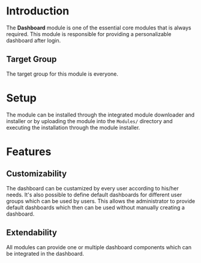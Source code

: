 # Introduction

The **Dashboard** module is one of the essential core modules that is always required. This module is responsible for providing a personalizable dashboard after login.

## Target Group

The target group for this module is everyone.

# Setup

The module can be installed through the integrated module downloader and installer or by uploading the module into the `Modules/` directory and executing the installation through the module installer. 

# Features

## Customizability

The dashboard can be custamized by every user according to his/her needs. It's also possible to define default dashboards for different user groups which can be used by users. This allows the administrator to provide default dashboards which then can be used without manually creating a dashboard.

## Extendability

All modules can provide one or multiple dashboard components which can be integrated in the dashboard.